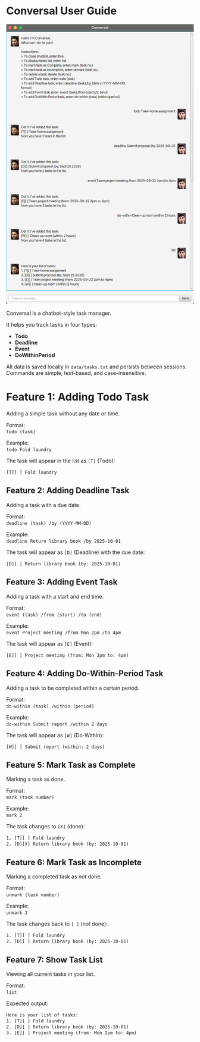 # Conversal User Guide

![Ui](Ui.png)

Conversal is a chatbot-style task manager.  

It helps you track tasks in four types: 
- **Todo**
- **Deadline**
- **Event**
- **DoWithinPeriod**

All data is saved locally in `data/tasks.txt` and persists between sessions.  
Commands are simple, text-based, and case-insensitive.

# Feature 1: Adding Todo Task
Adding a simple task without any date or time.

Format:  
`todo (task)`

Example:  
`todo Fold laundry`

The task will appear in the list as `[T]` (Todo):
```
[T][ ] Fold laundry
```


## Feature 2: Adding Deadline Task
Adding a task with a due date.

Format:  
`deadline (task) /by (YYYY-MM-DD)`

Example:  
`deadline Return library book /by 2025-10-01`

The task will appear as `[D]` (Deadline) with the due date:
```
[D][ ] Return library book (by: 2025-10-01)
```


## Feature 3: Adding Event Task
Adding a task with a start and end time.

Format:  
`event (task) /from (start) /to (end)`

Example:  
`event Project meeting /from Mon 2pm /to 4pm`

The task will appear as `[E]` (Event):
```
[E][ ] Project meeting (from: Mon 2pm to: 4pm)
```


## Feature 4: Adding Do-Within-Period Task
Adding a task to be completed within a certain period.

Format:  
`do-within (task) /within (period)`

Example:  
`do-within Submit report /within 2 days`

The task will appear as `[W]` (Do-Within):
```
[W][ ] Submit report (within: 2 days)
```


## Feature 5: Mark Task as Complete
Marking a task as done.

Format:  
`mark (task number)`

Example:  
`mark 2`

The task changes to `[X]` (done):
```
1. [T][ ] Fold laundry  
2. [D][X] Return library book (by: 2025-10-01)
```


## Feature 6: Mark Task as Incomplete
Marking a completed task as not done.

Format:  
`unmark (task number)`

Example:  
`unmark 2`

The task changes back to `[ ]` (not done):
```
1. [T][ ] Fold laundry  
2. [D][ ] Return library book (by: 2025-10-01)
```


## Feature 7: Show Task List
Viewing all current tasks in your list.

Format:  
`list`

Expected output:
```
Here is your list of tasks:  
1. [T][ ] Fold laundry  
2. [D][ ] Return library book (by: 2025-10-01)  
3. [E][ ] Project meeting (from: Mon 2pm to: 4pm)
```
